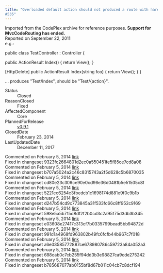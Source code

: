 ```yaml
---
title: "Overloaded default action should not produced a route with hardcoded action
#535"
---
```

<div class="note">
   Imported from the CodePlex archive for reference purposes. <b>Support for MvcCodeRouting has ended.</b></div>
<div class="issue-report">
   <div class="issue-header">Reported on 
      <time datetime="2011-09-22T16:45:42.783-07:00" title="2011-09-22T16:45:42.783-07:00">September 22, 2011</time>
   </div>
   <div class="issue-message" markdown="1">e.g.:

public class TestController : Controller {

   public ActionResult Index() {
      return View();
   }

   [HttpDelete]
   public ActionResult Index(string foo) {
      return View();
   }
}

... produces "Test/Index", should be "Test/{action}".
      
   </div>
   <div class="issue-footer">
      <dl>
         <dt>Status</dt>
         <dd>Closed</dd>
         <dt>ReasonClosed</dt>
         <dd>Fixed</dd>
         <dt>AffectedComponent</dt>
         <dd>Core</dd>
         <dt>PlannedForRelease</dt>
         <dd><a href="https://github.com/maxtoroq/MvcCodeRouting/releases/tag/v0.9.1">v0.9.1</a></dd>
         <dt>ClosedDate</dt>
         <dd>
            <time datetime="2014-02-23T18:59:23.703-08:00" title="2014-02-23T18:59:23.703-08:00">February 23, 2014</time>
         </dd>
         <dt>LastUpdatedDate</dt>
         <dd>
            <time datetime="2017-12-11T02:15:56.247-08:00" title="2017-12-11T02:15:56.247-08:00">December 11, 2017</time>
         </dd>
      </dl>
   </div>
</div>
<div id="post132734" class="issue-comment">
   <div class="issue-header">Commented on 
      <time datetime="2014-02-05T11:42:29.993-08:00" title="2014-02-05T11:42:29.993-08:00">February 5, 2014</time> <a href="#post132734" class="post-link">link</a></div>
   <div class="issue-message" markdown="1">Fixed in changeset 9323fc2664801d2ec0a550451fe5f85ce7cd8a08
      
   </div>
</div>
<div id="post132735" class="issue-comment">
   <div class="issue-header">Commented on 
      <time datetime="2014-02-05T11:42:30.023-08:00" title="2014-02-05T11:42:30.023-08:00">February 5, 2014</time> <a href="#post132735" class="post-link">link</a></div>
   <div class="issue-message" markdown="1">Fixed in changeset b707a5024a2c46c8315743a2f5d628c5b6870035
      
   </div>
</div>
<div id="post132736" class="issue-comment">
   <div class="issue-header">Commented on 
      <time datetime="2014-02-05T11:42:30.04-08:00" title="2014-02-05T11:42:30.04-08:00">February 5, 2014</time> <a href="#post132736" class="post-link">link</a></div>
   <div class="issue-message" markdown="1">Fixed in changeset cd80e23c306ce90e0cd96e36d0481b5e51505c8f
      
   </div>
</div>
<div id="post132737" class="issue-comment">
   <div class="issue-header">Commented on 
      <time datetime="2014-02-05T11:42:30.057-08:00" title="2014-02-05T11:42:30.057-08:00">February 5, 2014</time> <a href="#post132737" class="post-link">link</a></div>
   <div class="issue-message" markdown="1">Fixed in changeset 5221cc6254c3fbedcb1c1698174d881e9f0c9b1b
      
   </div>
</div>
<div id="post132738" class="issue-comment">
   <div class="issue-header">Commented on 
      <time datetime="2014-02-05T11:42:30.07-08:00" title="2014-02-05T11:42:30.07-08:00">February 5, 2014</time> <a href="#post132738" class="post-link">link</a></div>
   <div class="issue-message" markdown="1">Fixed in changeset d247b54cd9c773845a31f533fc66c8ff952c9169
      
   </div>
</div>
<div id="post132739" class="issue-comment">
   <div class="issue-header">Commented on 
      <time datetime="2014-02-05T11:42:30.087-08:00" title="2014-02-05T11:42:30.087-08:00">February 5, 2014</time> <a href="#post132739" class="post-link">link</a></div>
   <div class="issue-message" markdown="1">Fixed in changeset 598e5a5b715d8df2f2b0cd3c2a95175d3db3b345
      
   </div>
</div>
<div id="post132740" class="issue-comment">
   <div class="issue-header">Commented on 
      <time datetime="2014-02-05T11:42:30.103-08:00" title="2014-02-05T11:42:30.103-08:00">February 5, 2014</time> <a href="#post132740" class="post-link">link</a></div>
   <div class="issue-message" markdown="1">Fixed in changeset e03608e27417c313cf7b0335799bead5bb94872d
      
   </div>
</div>
<div id="post132741" class="issue-comment">
   <div class="issue-header">Commented on 
      <time datetime="2014-02-05T11:42:30.12-08:00" title="2014-02-05T11:42:30.12-08:00">February 5, 2014</time> <a href="#post132741" class="post-link">link</a></div>
   <div class="issue-message" markdown="1">Fixed in changeset 991d1a4968fd963802b49fc6fcfb44b967c7f018
      
   </div>
</div>
<div id="post132742" class="issue-comment">
   <div class="issue-header">Commented on 
      <time datetime="2014-02-05T11:42:30.133-08:00" title="2014-02-05T11:42:30.133-08:00">February 5, 2014</time> <a href="#post132742" class="post-link">link</a></div>
   <div class="issue-message" markdown="1">Fixed in changeset a6e03585772887ce678980786c59723a84a052a3
      
   </div>
</div>
<div id="post132743" class="issue-comment">
   <div class="issue-header">Commented on 
      <time datetime="2014-02-05T11:42:30.15-08:00" title="2014-02-05T11:42:30.15-08:00">February 5, 2014</time> <a href="#post132743" class="post-link">link</a></div>
   <div class="issue-message" markdown="1">Fixed in changeset 698cab0c7cb255f94dd3b3e98827ca9cde275242
      
   </div>
</div>
<div id="post132744" class="issue-comment">
   <div class="issue-header">Commented on 
      <time datetime="2014-02-05T11:42:30.197-08:00" title="2014-02-05T11:42:30.197-08:00">February 5, 2014</time> <a href="#post132744" class="post-link">link</a></div>
   <div class="issue-message" markdown="1">Fixed in changeset b785687077ab0155bf8d67b011c04cb7c8dcf194
      
   </div>
</div>